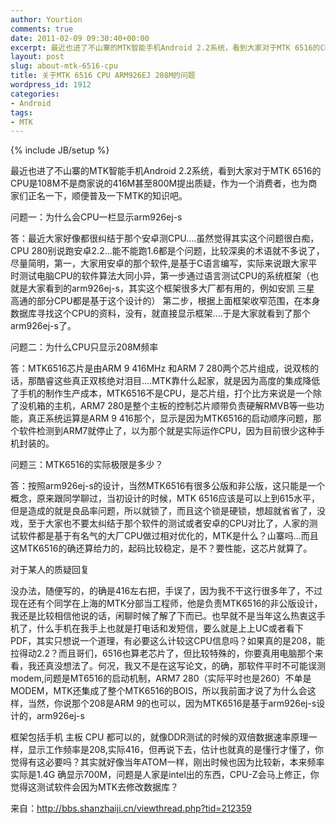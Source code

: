```yaml
---
author: Yourtion
comments: true
date: 2011-02-09 09:30:40+00:00
excerpt: 最近也进了不山寨的MTK智能手机Android 2.2系统，看到大家对于MTK 6516的CPU是108M不是商家说的416M甚至800M提出质疑，作为一个消费者，也为商家们正名一下，顺便普及一下MTK的知识吧。
layout: post
slug: about-mtk-6516-cpu
title: 关于MTK 6516 CPU ARM926EJ 208M的问题
wordpress_id: 1912
categories:
- Android
tags:
- MTK
---
```

{% include JB/setup %}

最近也进了不山寨的MTK智能手机Android 2.2系统，看到大家对于MTK 6516的CPU是108M不是商家说的416M甚至800M提出质疑，作为一个消费者，也为商家们正名一下，顺便普及一下MTK的知识吧。

问题一：为什么会CPU一栏显示arm926ej-s

答：最近大家好像都很纠结于那个安卓测CPU....虽然觉得其实这个问题很白痴，CPU 280别说跑安卓2.2...能不能跑1.6都是个问题，比较深奥的术语就不多说了，尽量简明，第一，大家用安卓的那个软件,是基于C语言编写，实际来说跟大家平时测试电脑CPU的软件算法大同小异，第一步通过语言测试CPU的系统框架（也就是大家看到的arm926ej-s，其实这个框架很多大厂都有用的，例如安凯 三星 高通的部分CPU都是基于这个设计的） 第二步，根据上面框架收窄范围，在本身数据库寻找这个CPU的资料，没有，就直接显示框架....于是大家就看到了那个arm926ej-s了。

问题二：为什么CPU只显示208M频率

答：MTK6516芯片是由ARM 9 416MHz 和ARM 7 280两个芯片组成，说双核的话，那酷睿这些真正双核绝对泪目....MTK靠什么起家，就是因为高度的集成降低了手机的制作生产成本，MTK6516不是CPU，是芯片组，打个比方来说是一个除了没机箱的主机，ARM7 280是整个主板的控制芯片顺带负责硬解RMVB等一些功能，真正系统运算是ARM 9 416那个，显示是因为MTK6516的启动顺序问题，那个软件检测到ARM7就停止了，以为那个就是实际运作CPU，因为目前很少这种手机封装的。

问题三：MTK6516的实际极限是多少？

答：按照arm926ej-s的设计，当然MTK6516有很多公版和非公版，这只能是一个概念，原来跟同学聊过，当初设计的时候，MTK 6516应该是可以上到615水平，但是造成的就是良品率问题，所以就锁了，而且这个锁是硬锁，想超就省省了，没戏，至于大家也不要太纠结于那个软件的测试或者安卓的CPU对比了，人家的测试软件都是基于有名气的大厂CPU做过相对优化的，MTK是什么？山寨吗...而且这MTK6516的确还算给力的，起码比较稳定，是不？要性能，这芯片就算了。

对于某人的质疑回复

没办法，随便写的，的确是416左右把，手误了，因为我不干这行很多年了，不过现在还有个同学在上海的MTK分部当工程师，他是负责MTK6516的非公版设计，我还是比较相信他说的话，闲聊时候了解了下而已。也早就不是当年这么热衷这手机了，什么手机在我手上也就是打电话和发短信，要么就是上上UC或者看下PDF，其实只想说一个道理，有必要这么计较这CPU信息吗？如果真的是208，能拉得动2.2？而且哥们，6516也算老芯片了，但比较特殊的，你要真用电脑那个来看，我还真没想法了。何况，我又不是在这写论文，的确，那软件平时不可能误测modem,问题是MT6516的启动机制，ARM7 280（实际平时也是260）不单是MODEM，MTK还集成了整个MTK6516的BOIS，所以我前面才说了为什么会这样，当然，你说那个208是ARM 9的也可以，因为MTK6516是基于arm926ej-s设计的，arm926ej-s

框架包括手机 主板 CPU 都可以的，就像DDR测试的时候的双倍数据速率原理一样，显示工作频率是208,实际416，但再说下去，估计也就真的是懂行才懂了，你觉得有这必要吗？其实就好像当年ATOM一样，刚出时候也因为比较新，本来频率实际是1.4G 确显示700M，问题是人家是intel出的东西，CPU-Z会马上修正，你觉得这测试软件会因为MTK去修改数据库？

来自：http://bbs.shanzhaiji.cn/viewthread.php?tid=212359
